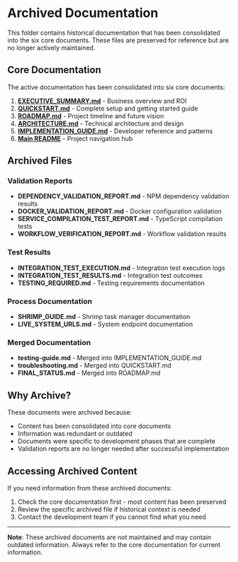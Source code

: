 # Archived Documentation

This folder contains historical documentation that has been consolidated into the six core documents. These files are preserved for reference but are no longer actively maintained.

## Core Documentation

The active documentation has been consolidated into six core documents:

1. **[EXECUTIVE_SUMMARY.md](../EXECUTIVE_SUMMARY.md)** - Business overview and ROI
2. **[QUICKSTART.md](../QUICKSTART.md)** - Complete setup and getting started guide
3. **[ROADMAP.md](../ROADMAP.md)** - Project timeline and future vision
4. **[ARCHITECTURE.md](../ARCHITECTURE.md)** - Technical architecture and design
5. **[IMPLEMENTATION_GUIDE.md](../IMPLEMENTATION_GUIDE.md)** - Developer reference and patterns
6. **[Main README](../../README.md)** - Project navigation hub

## Archived Files

### Validation Reports
- **DEPENDENCY_VALIDATION_REPORT.md** - NPM dependency validation results
- **DOCKER_VALIDATION_REPORT.md** - Docker configuration validation
- **SERVICE_COMPILATION_TEST_REPORT.md** - TypeScript compilation tests
- **WORKFLOW_VERIFICATION_REPORT.md** - Workflow validation results

### Test Results
- **INTEGRATION_TEST_EXECUTION.md** - Integration test execution logs
- **INTEGRATION_TEST_RESULTS.md** - Integration test outcomes
- **TESTING_REQUIRED.md** - Testing requirements documentation

### Process Documentation
- **SHRIMP_GUIDE.md** - Shrimp task manager documentation
- **LIVE_SYSTEM_URLS.md** - System endpoint documentation

### Merged Documentation
- **testing-guide.md** - Merged into IMPLEMENTATION_GUIDE.md
- **troubleshooting.md** - Merged into QUICKSTART.md
- **FINAL_STATUS.md** - Merged into ROADMAP.md

## Why Archive?

These documents were archived because:
- Content has been consolidated into core documents
- Information was redundant or outdated
- Documents were specific to development phases that are complete
- Validation reports are no longer needed after successful implementation

## Accessing Archived Content

If you need information from these archived documents:
1. Check the core documentation first - most content has been preserved
2. Review the specific archived file if historical context is needed
3. Contact the development team if you cannot find what you need

---

**Note**: These archived documents are not maintained and may contain outdated information. Always refer to the core documentation for current information.